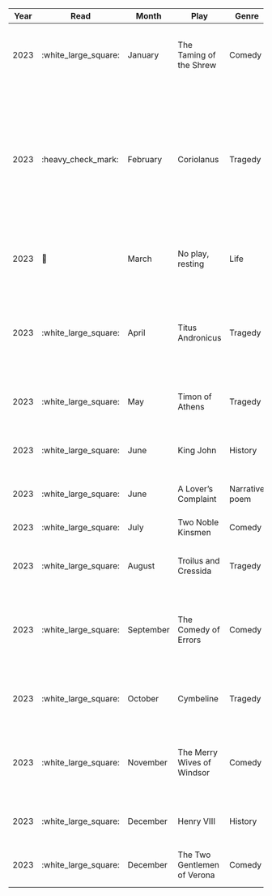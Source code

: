 | Year | Read                   | Month     | Play                        | Genre          | Watch                  | BE\_RecMovie                                                                                                                                                                                                   |
| ---- | ---------------------- | --------- | --------------------------- | -------------- | ---------------------- | -------------------------------------------------------------------------------------------------------------------------------------------------------------------------------------------------------------- |
| 2023 | :white\_large\_square: | January   | The Taming of the Shrew     | Comedy         | :heavy\_check\_mark:   | Watch the 1967 Franco Zeffirelli version starring Richard Burton and Elizabeth Taylor.                                                                                                                         |
| 2023 | :heavy\_check\_mark:   | February  | Coriolanus                  | Tragedy        | ::heavy\_check\_mark:   | Watch the 2011 version directed by, and starring, Ralph Fiennes along with Gerard Butler, Vanessa Redgrave, and Brian Cox. This film is generally regarded as one of the best film adaptations of Shakespeare. |
| 2023 | 🔋 | March | No play, resting | Life | 🔋 | This is supposed to be a fun thing, and we can take a break | 
| 2023 | :white\_large\_square: | April     | Titus Andronicus            | Tragedy        | :white\_large\_square: | Watch the 1999 adaptation starring Anthony Hopkins as the tragic Roman general and directed by Julie Taymor.                                                                                                   |
| 2023 | :white\_large\_square: | May     | Timon of Athens             | Tragedy        | :white\_large\_square: | Watch the 1981 BBC version directed by Jonathan Miller.                                                                                                                                                        |
| 2023 | :white\_large\_square: | June       | King John                   | History        | :white\_large\_square: | Watch the 1984 BBC TV drama entitled The Life and Death of King John.                                                                                                                                          |
| 2023 | :white\_large\_square: | June       | A Lover’s Complaint         | Narrative poem | :white\_large\_square: | No movie reccomendation from BE                                                                                                                                                                                |
| 2023 | :white\_large\_square: | July      | Two Noble Kinsmen           | Comedy         | :white\_large\_square: | No movie reccomendation from BE                                                                                                                                                                                |
| 2023 | :white\_large\_square: | August      | Troilus and Cressida        | Tragedy        | :white\_large\_square: | Watch the 1981 BBC version directed by Jonathan Miller.                                                                                                                                                        |
| 2023 | :white\_large\_square: | September    | The Comedy of Errors        | Comedy         | :white\_large\_square: | Watch the 1982 Bollywood adaptation called Angoor. It’s a great movie and well worth checking out                                                                                                              |
| 2023 | :white\_large\_square: | October | Cymbeline                   | Tragedy        | :white\_large\_square: | Watch the 1982 BBC version with Robert Lindsay and Helen Mirren.                                                                                                                                               |
| 2023 | :white\_large\_square: | November   | The Merry Wives of Windsor  | Comedy         | :white\_large\_square: | Watch the 1982 BBC version with Alan Bennett, Richard Griffiths, and Ben Kingsley.                                                                                                                             |
| 2023 | :white\_large\_square: | December  | Henry VIII                  | History        | :white\_large\_square: | Watch the 1979 BBC version with John Stride.                                                                                                                                                                   |
| 2023 | :white\_large\_square: | December  | The Two Gentlemen of Verona | Comedy         | :white\_large\_square: | Watch the 1983 BBC version with John Hudson.                                                                                                                                                                   |
